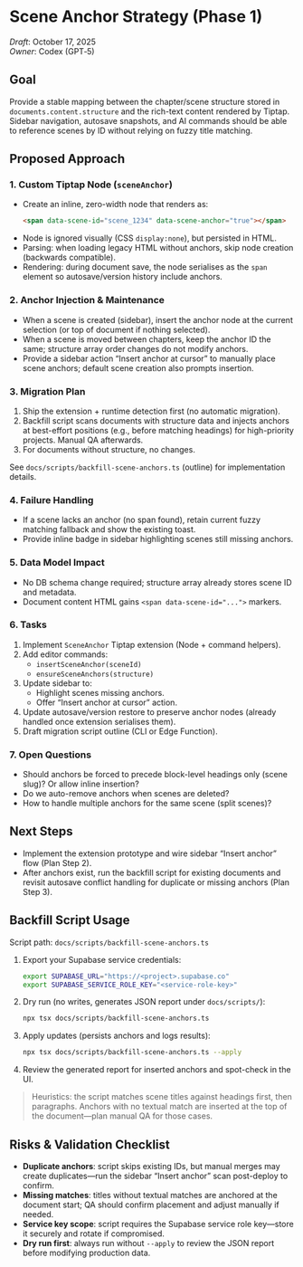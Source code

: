 # Scene Anchor Strategy (Phase 1)

_Draft_: October 17, 2025  
_Owner_: Codex (GPT‑5)

## Goal
Provide a stable mapping between the chapter/scene structure stored in `documents.content.structure` and the rich-text content rendered by Tiptap. Sidebar navigation, autosave snapshots, and AI commands should be able to reference scenes by ID without relying on fuzzy title matching.

## Proposed Approach

### 1. Custom Tiptap Node (`sceneAnchor`)
- Create an inline, zero-width node that renders as:
  ```html
  <span data-scene-id="scene_1234" data-scene-anchor="true"></span>
  ```
- Node is ignored visually (CSS `display:none`), but persisted in HTML.
- Parsing: when loading legacy HTML without anchors, skip node creation (backwards compatible).
- Rendering: during document save, the node serialises as the `span` element so autosave/version history include anchors.

### 2. Anchor Injection & Maintenance
- When a scene is created (sidebar), insert the anchor node at the current selection (or top of document if nothing selected).
- When a scene is moved between chapters, keep the anchor ID the same; structure array order changes do not modify anchors.
- Provide a sidebar action “Insert anchor at cursor” to manually place scene anchors; default scene creation also prompts insertion.

### 3. Migration Plan
1. Ship the extension + runtime detection first (no automatic migration).
2. Backfill script scans documents with structure data and injects anchors at best-effort positions (e.g., before matching headings) for high-priority projects. Manual QA afterwards.
3. For documents without structure, no changes.

See `docs/scripts/backfill-scene-anchors.ts` (outline) for implementation details.

### 4. Failure Handling
- If a scene lacks an anchor (no span found), retain current fuzzy matching fallback and show the existing toast.
- Provide inline badge in sidebar highlighting scenes still missing anchors.

### 5. Data Model Impact
- No DB schema change required; structure array already stores scene ID and metadata.
- Document content HTML gains `<span data-scene-id="...">` markers.

### 6. Tasks
1. Implement `SceneAnchor` Tiptap extension (Node + command helpers).
2. Add editor commands:
   - `insertSceneAnchor(sceneId)`
   - `ensureSceneAnchors(structure)`
3. Update sidebar to:
   - Highlight scenes missing anchors.
   - Offer “Insert anchor at cursor” action.
4. Update autosave/version restore to preserve anchor nodes (already handled once extension serialises them).
5. Draft migration script outline (CLI or Edge Function).

### 7. Open Questions
- Should anchors be forced to precede block-level headings only (scene slug)? Or allow inline insertion?
- Do we auto-remove anchors when scenes are deleted?
- How to handle multiple anchors for the same scene (split scenes)?

## Next Steps
- Implement the extension prototype and wire sidebar “Insert anchor” flow (Plan Step 2).
- After anchors exist, run the backfill script for existing documents and revisit autosave conflict handling for duplicate or missing anchors (Plan Step 3).

## Backfill Script Usage

Script path: `docs/scripts/backfill-scene-anchors.ts`

1. Export your Supabase service credentials:
   ```bash
   export SUPABASE_URL="https://<project>.supabase.co"
   export SUPABASE_SERVICE_ROLE_KEY="<service-role-key>"
   ```
2. Dry run (no writes, generates JSON report under `docs/scripts/`):
   ```bash
   npx tsx docs/scripts/backfill-scene-anchors.ts
   ```
3. Apply updates (persists anchors and logs results):
   ```bash
   npx tsx docs/scripts/backfill-scene-anchors.ts --apply
   ```
4. Review the generated report for inserted anchors and spot-check in the UI.

> Heuristics: the script matches scene titles against headings first, then paragraphs. Anchors with no textual match are inserted at the top of the document—plan manual QA for those cases.

## Risks & Validation Checklist
- **Duplicate anchors**: script skips existing IDs, but manual merges may create duplicates—run the sidebar “Insert anchor” scan post-deploy to confirm.
- **Missing matches**: titles without textual matches are anchored at the document start; QA should confirm placement and adjust manually if needed.
- **Service key scope**: script requires the Supabase service role key—store it securely and rotate if compromised.
- **Dry run first**: always run without `--apply` to review the JSON report before modifying production data.
